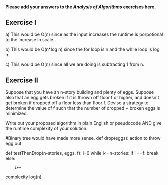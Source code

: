 #### Please add your answers to the ***Analysis of  Algorithms*** exercises here.

## Exercise I

a) This would be O(n) since as the input increases the runtime is porpotional to the increase in scale..


b) This would be O(n*log n) since the for loop is n and the while loop is log n.


c) This would be O(n) since all we are doing is subtracting 1 from n.

## Exercise II
Suppose that you have an n-story building and plenty of eggs. Suppose also that an egg gets broken if it is thrown off floor f or higher, and doesn't get broken if dropped off a floor less than floor f. Devise a strategy to determine the value of f such that the number of dropped + broken eggs is minimized.

Write out your proposed algorithm in plain English or pseudocode AND give the runtime complexity of your solution.

#Binary tree would have made more sense.
def drop(eggs):
    action to throw egg out

def testThenDrop(n-stories, eggs, f):
    i=0
    while i<=n-stories:
        if i ==f:
            break
        else:
            <!-- drop(eggs) -->
            
        i++

complexity log(n)
